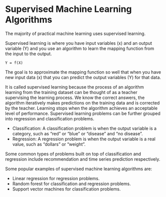 # Supervised Machine Learning Algorithms

The majority of practical machine learning uses supervised learning.

Supervised learning is where you have input variables (x) and an output variable (Y) and you use an algorithm to learn the mapping function from the input to the output.

```
Y = f(X)
```

The goal is to approximate the mapping function so well that when you have new input data (x) that you can predict the output variables (Y) for that data.

It is called supervised learning because the process of an algorithm learning from the training dataset can be thought of as a teacher supervising the learning process. We know the correct answers, the algorithm iteratively makes predictions on the training data and is corrected by the teacher. Learning stops when the algorithm achieves an acceptable level of performance.
Supervised learning problems can be further grouped into regression and classification problems.

* Classification: A classification problem is when the output variable is a category, such as “red” or “blue” or “disease” and “no disease”.
* Regression: A regression problem is when the output variable is a real value, such as “dollars” or “weight”.

Some common types of problems built on top of classification and regression include recommendation and time series prediction respectively.

Some popular examples of supervised machine learning algorithms are:

* Linear regression for regression problems.
* Random forest for classification and regression problems.
* Support vector machines for classification problems.